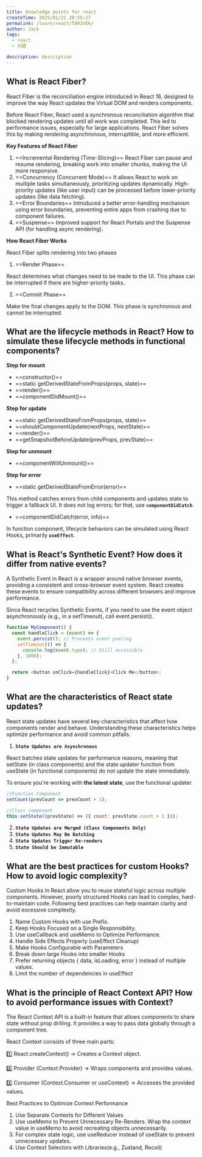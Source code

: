 ```yaml
---
title: Knowledge points for react
createTime: 2025/01/21 20:55:27
permalink: /learn/react/T8RJVEk/
author: Jack
tags:
  - react
  - 问题

description: description
---
```



## What is React Fiber?

React Fiber is the reconciliation engine introduced in React 16, designed to improve the way React updates the Virtual DOM and renders components.

Before React Fiber, React used a synchronous reconciliation algorithm that blocked rendering updates until all work was completed. This led to performance issues, especially for large applications. React Fiber solves this by making rendering asynchronous, interruptible, and more efficient.

**Key Features of React Fiber**
1. ==Incremental Rendering (Time-Slicing)==    React Fiber can pause and resume rendering, breaking work into smaller chunks, making the UI more responsive.
2. ==Concurrency (Concurrent Mode)==    It allows React to work on multiple tasks simultaneously, prioritizing updates dynamically. High-priority updates (like user input) can be processed before lower-priority updates (like data fetching).
3. ==Error Boundaries==  Introduced a better error-handling mechanism using error boundaries, preventing entire apps from crashing due to component failures.
4. ==Suspense==  Improved support for React Portals and the Suspense API (for handling async rendering).

**How React Fiber Works**

React Fiber splits rendering into two phases
1. ==Render Phase==

React determines what changes need to be made to the UI. This phase can be interrupted if there are higher-priority tasks.

2. ==Commit Phase==

Make the final changes  apply to the DOM. This phase is synchronous and cannot be interrupted.


## What are the lifecycle methods in React? How to simulate these lifecycle methods in functional components?

**Step for mount**
- ==constructor()==
- ==static getDerivedStateFromProps(props, state)==
- ==render()==
- ==componentDidMount()==

**Step for update**
- ==static getDerivedStateFromProps(props, state)==
- ==shouldComponentUpdate(nextProps, nextState)==
- ==render()==
- ==getSnapshotBeforeUpdate(prevProps, prevState)==

**Step for unmount**
- ==componentWillUnmount()==

**Step for error**
- ==static getDerivedStateFromError(error)==

This method catches errors from child components and updates state to trigger a fallback UI. It does not log errors; for that, use **`componentDidCatch`**.

- ==componentDidCatch(error, info)==

In function component,  lifecycle behaviors can be simulated using React Hooks, primarily **`useEffect`**.


## What is React's Synthetic Event? How does it differ from native events?

A Synthetic Event in React is a wrapper around native browser events, providing a consistent and cross-browser event system. React creates these events to ensure compatibility across different browsers and improve performance.

Since React recycles Synthetic Events, if you need to use the event object asynchronously (e.g., in a setTimeout), call event.persist().

```JavaScript
function MyComponent() {
  const handleClick = (event) => {
    event.persist(); // Prevents event pooling
    setTimeout(() => {
      console.log(event.type); // Still accessible
    }, 1000);
  };

  return <button onClick={handleClick}>Click Me</button>;
}
```

## What are the characteristics of React state updates?

React state updates have several key characteristics that affect how components render and behave. Understanding these characteristics helps optimize performance and avoid common pitfalls.

1. **`State Updates are Asynchronous`**

React batches state updates for performance reasons, meaning that setState (in class components) and the state updater function from useState (in functional components) do not update the state immediately. 

To ensure you're working with **the latest state**, use the functional updater. 
```JavaScript
//Function Component
setCount(prevCount => prevCount + 1);

//Class component
this.setState((prevState) => ({ count: prevState.count + 1 }));
```

2. **`State Updates are Merged (Class Components Only)`**
3. **`State Updates May Be Batching`**
4. **`State Updates Trigger Re-renders`**
5. **`State Should be Immutable`**


## What are the best practices for custom Hooks? How to avoid logic complexity?

Custom Hooks in React allow you to reuse stateful logic across multiple components. However, poorly structured Hooks can lead to complex, hard-to-maintain code. Following best practices can help maintain clarity and avoid excessive complexity.

1. Name Custom Hooks with use Prefix.
2. Keep Hooks Focused on a Single Responsibility.
3. Use useCallback and useMemo to Optimize Performance.
4. Handle Side Effects Properly (useEffect Cleanup)
5. Make Hooks Configurable with Parameters
6. Break down large Hooks into smaller Hooks
7. Prefer returning objects { data, isLoading, error } instead of multiple values.
8. Limit the number of dependencies in useEffect


   
## What is the principle of React Context API? How to avoid performance issues with Context? 

The React Context API is a built-in feature that allows components to share state without prop drilling. It provides a way to pass data globally through a component tree.

React Context consists of three main parts:

1️⃣ React.createContext() → Creates a Context object.

2️⃣ Provider (Context.Provider) → Wraps components and provides values.

3️⃣ Consumer (Context.Consumer or useContext) → Accesses the provided values.

Best Practices to Optimize Context Performance

1. Use Separate Contexts for Different Values
2. Use useMemo to Prevent Unnecessary Re-Renders. Wrap the context value in useMemo to avoid recreating objects unnecessarily.
3. For complex state logic, use useReducer instead of useState to prevent unnecessary updates.
4. Use Context Selectors with Libraries(e.g., Zustand, Recoil)



